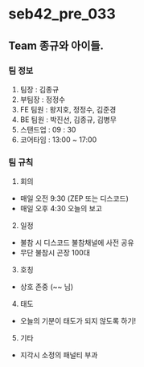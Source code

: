 # seb42_pre_033

## Team 종규와 아이들.

### 팀 정보

1. 팀장 : 김종규
2. 부팀장 : 정정수
3. FE 팀원 : 왕지호, 정정수, 김준경
4. BE 팀원 : 박진선, 김종규, 김병무
5. 스탠드업 : 09 : 30
6. 코어타임 : 13:00 ~ 17:00

### 팀 규칙

1. 회의

- 매일 오전 9:30 (ZEP 또는 디스코드)
- 매일 오후 4:30 오늘의 보고

2. 일정

- 불참 시 디스코드 불참채널에 사전 공유
- 무단 불참시 곤장 100대

3. 호칭

- 상호 존중 (~~ 님)

4. 태도

- 오늘의 기분이 태도가 되지 않도록 하기!

5. 기타

- 지각시 소정의 패널티 부과
